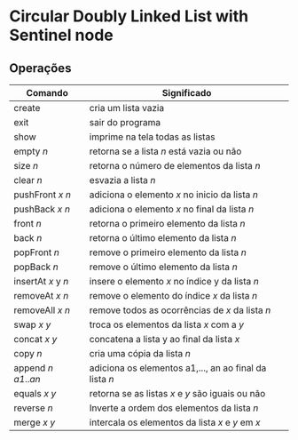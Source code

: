 # Circular Doubly Linked List with Sentinel node

## Operações 
Comando   | Significado
--------- | ------
create          | cria um lista vazia
exit            | sair do programa
show            | imprime na tela todas as listas
empty _n_       | retorna se a lista _n_ está vazia ou não
size _n_        | retorna o número de elementos da lista _n_
clear _n_       | esvazia a lista _n_
pushFront _x_ _n_ | adiciona o elemento _x_ no inicio da lista _n_
pushBack _x_ _n_  | adiciona o elemento _x_ no final da lista _n_
front _n_       | retorna o primeiro elemento da lista _n_
back _n_        | retorna o último elemento da lista _n_
popFront _n_    | remove o primeiro elemento da lista _n_
popBack _n_     | remove o último elemento da lista _n_
insertAt _x_ y _n_| insere o elemento _x_ no índice y da lista _n_
removeAt _x_ _n_  | remove o elemento do índice _x_ da lista _n_
removeAll _x_ _n_ | remove todos as ocorrências de _x_ da lista _n_
swap _x_ _y_        | troca os elementos da lista _x_ com a _y_
concat _x_ _y_      | concatena a lista y ao final da lista _x_
copy _n_          | cria uma cópia da lista _n_
append _n_ _a1_.._an_ | adiciona os elementos a1,..., an ao final da lista _n_
equals _x_ _y_      | retorna se as listas _x_ e _y_ são iguais ou não
reverse _n_       | Inverte a ordem dos elementos da lista _n_
merge _x_ _y_       | intercala os elementos da lista _x_ e _y_ em _x_
